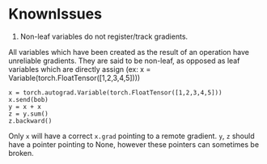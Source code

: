 # KnownIssues

1. Non-leaf variables do not register/track gradients.

All variables which have been created as the result of an operation have unreliable gradients. They are said to be non-leaf, as opposed as leaf variables which are directly assign \(ex: x = Variable\(torch.FloatTensor\(\[1,2,3,4,5\]\)\)\)

```text
x = torch.autograd.Variable(torch.FloatTensor([1,2,3,4,5]))
x.send(bob)
y = x + x
z = y.sum()
z.backward()
```

Only `x` will have a correct `x.grad` pointing to a remote gradient. `y`, `z` should have a pointer pointing to None, however these pointers can sometimes be broken.

